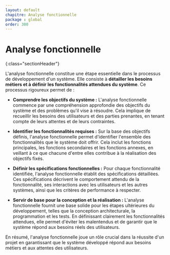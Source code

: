 ```yaml
---
layout: default
chapitre: Analyse fonctionnelle
package : global
order: 300
---
```


# Analyse fonctionnelle
{:class="sectionHeader"}

<!-- note -->

L'analyse fonctionnelle constitue une étape essentielle dans le processus de développement d'un système. Elle consiste à **détailler les besoins métiers et à définir les fonctionnalités attendues du système**. Ce processus rigoureux permet de :

* **Comprendre les objectifs du système :** L'analyse fonctionnelle commence par une compréhension approfondie des objectifs du système et des problèmes qu'il vise à résoudre. Cela implique de recueillir les besoins des utilisateurs et des parties prenantes, en tenant compte de leurs attentes et de leurs contraintes.

* **Identifier les fonctionnalités requises :** Sur la base des objectifs définis, l'analyse fonctionnelle permet d'identifier l'ensemble des fonctionnalités que le système doit offrir. Cela inclut les fonctions principales, les fonctions secondaires et les fonctions annexes, en veillant à ce que chacune d'entre elles contribue à la réalisation des objectifs fixés.

* **Définir les spécifications fonctionnelles :** Pour chaque fonctionnalité identifiée, l'analyse fonctionnelle établit des spécifications détaillées. Ces spécifications décrivent le comportement attendu de la fonctionnalité, ses interactions avec les utilisateurs et les autres systèmes, ainsi que les critères de performance à respecter.

* **Servir de base pour la conception et la réalisation :** L'analyse fonctionnelle fournit une base solide pour les étapes ultérieures du développement, telles que la conception architecturale, la programmation et les tests. En définissant clairement les fonctionnalités attendues, elle permet d'éviter les malentendus et de garantir que le système répond aux besoins réels des utilisateurs.

En résumé, l'analyse fonctionnelle joue un rôle crucial dans la réussite d'un projet en garantissant que le système développé répond aux besoins métiers et aux attentes des utilisateurs.

